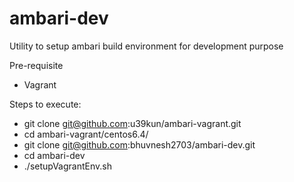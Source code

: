 # ambari-dev
Utility to setup ambari build environment for development purpose

Pre-requisite
- Vagrant

Steps to execute:
- git clone git@github.com:u39kun/ambari-vagrant.git
- cd ambari-vagrant/centos6.4/
- git clone git@github.com:bhuvnesh2703/ambari-dev.git
- cd ambari-dev
- ./setupVagrantEnv.sh

